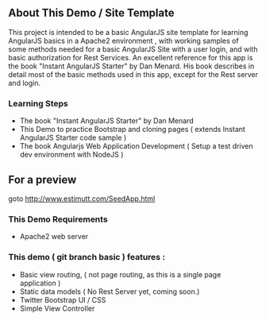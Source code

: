 About This Demo / Site Template
---------------
This project is intended to be a basic AngularJS site template for learning AngularJS basics in a Apache2 environment , 
with working samples of some methods needed for a basic AngularJS Site with a user login, and with basic authorization for 
Rest Services. An excellent reference for this app is the book "Instant AngularJS Starter" by 
Dan Menard. His book describes in detail most of the basic methods used in this app, except for the Rest server and login.


### Learning Steps
- The book "Instant AngularJS Starter" by Dan Menard
- This Demo to practice Bootstrap and cloning pages ( extends Instant AngularJS Starter code sample )
- The book  Angularjs Web Application Development ( Setup a test driven dev environment with NodeJS )


For a preview
---------------
goto http://www.estimutt.com/SeedApp.html  


### This Demo Requirements
- Apache2 web server


### This demo ( git branch basic ) features :
- Basic view routing, ( not page routing, as this is a single page application )
- Static data models ( No Rest Server yet, coming soon.)
- Twitter Bootstrap UI / CSS
- Simple View Controller


